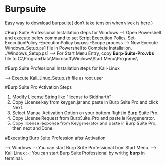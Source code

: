 # Burpsuite
Easy way to download burpsuite( don't take tension when vivek is here )

#Burp Suite Professional Installation steps for Windows
--> Open Powershell and execute below command to set Script Execution Policy.
	Set-ExecutionPolicy -ExecutionPolicy bypass -Scope process
--> Now Execute Windows_Setup.ps1 file in Powershell to Complete Installation.
	./Windows_Setup.ps1
--> For Start Menu Entry, copy **Burp-Suite-Pro.vbs** file to 
	C:\ProgramData\Microsoft\Windows\Start Menu\Programs\
  
  #Burp Suite Professional Installation steps for Kali-Linux
  
  --> Execute Kali_Linux_Setup.sh file as root user
  
  #Burp Suite Pro Activation Steps
  
1. Modify License String like "license to Siddharth"
2. Copy License key from keygen.jar and paste in Burp Suite Pro and click Next.
3. Select Manual Activation Option on your bottom Right in Burp Suite Pro.
4. Copy License Request from BurpSuite_Pro and paste in Keygenerator.
5. Copy license response from Keygenerator and paste in Burp Suite Pro, then next and Done.

#Executing Burp Suite Profession after Activation

--> Windows :-: You can start Burp Suite Professional from Start Menu.
--> Kali Linux :-: You can start Burp Suite Professional by writing **burp** in terminal.

